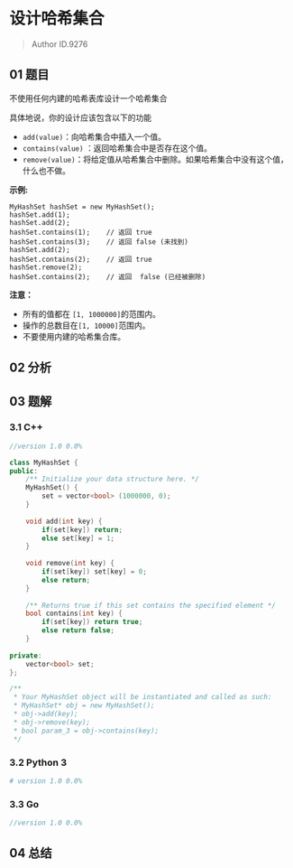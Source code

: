 # 设计哈希集合
> Author ID.9276

## 01 题目

不使用任何内建的哈希表库设计一个哈希集合

具体地说，你的设计应该包含以下的功能

- `add(value)`：向哈希集合中插入一个值。
- `contains(value)` ：返回哈希集合中是否存在这个值。
- `remove(value)`：将给定值从哈希集合中删除。如果哈希集合中没有这个值，什么也不做。


**示例:**

```
MyHashSet hashSet = new MyHashSet();
hashSet.add(1);         
hashSet.add(2);         
hashSet.contains(1);    // 返回 true
hashSet.contains(3);    // 返回 false (未找到)
hashSet.add(2);          
hashSet.contains(2);    // 返回 true
hashSet.remove(2);          
hashSet.contains(2);    // 返回  false (已经被删除)
```


**注意：**

- 所有的值都在 `[1, 1000000]`的范围内。
- 操作的总数目在`[1, 10000]`范围内。
- 不要使用内建的哈希集合库。

## 02 分析



## 03 题解

### 3.1 C++

```c++
//version 1.0 0.0%

class MyHashSet {
public:
    /** Initialize your data structure here. */
    MyHashSet() {
        set = vector<bool> (1000000, 0);
    }
    
    void add(int key) {
        if(set[key]) return;
        else set[key] = 1;
    }
    
    void remove(int key) {
        if(set[key]) set[key] = 0;
        else return;
    }
    
    /** Returns true if this set contains the specified element */
    bool contains(int key) {
        if(set[key]) return true;
        else return false;
    }
    
private:
    vector<bool> set;    
};

/**
 * Your MyHashSet object will be instantiated and called as such:
 * MyHashSet* obj = new MyHashSet();
 * obj->add(key);
 * obj->remove(key);
 * bool param_3 = obj->contains(key);
 */
```

### 3.2 Python 3

```python
# version 1.0 0.0%

```

### 3.3 Go

```Go
//version 1.0 0.0%

```



## 04 总结

